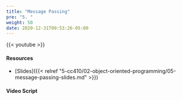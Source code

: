 ```yaml
---
title: "Message Passing"
pre: "5. "
weight: 50
date: 2020-12-31T00:53:26-05:00
---
```


{{< youtube  >}}

<!-- TODO FIXME -->

#### Resources

* [Slides]({{< relref "5-cc410/02-object-oriented-programming/05-message-passing-slides.md" >}})

#### Video Script